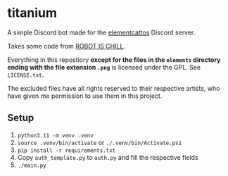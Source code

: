 # titanium
A simple Discord bot made for the [elementcattos](https://elementcattos.tumblr.com) Discord server.

Takes some code from [ROBOT IS CHILL](https://github.com/balt-dev/ROBOT-IS-CHILL).

Everything in this repostiory __except for the files in the `elements` directory ending with the file extension `.png`__ is licensed under the GPL. See `LICENSE.txt`.

The excluded files have all rights reserved to their respective artists, who have
given me permission to use them in this project.

## Setup

1. `python3.11 -m venv .venv`
2. `source .venv/bin/activate` or `./.venv/bin/Activate.ps1`
3. `pip install -r requirements.txt`
4. Copy `auth_template.py` to `auth.py` and fill the respective fields
5. `./main.py`

